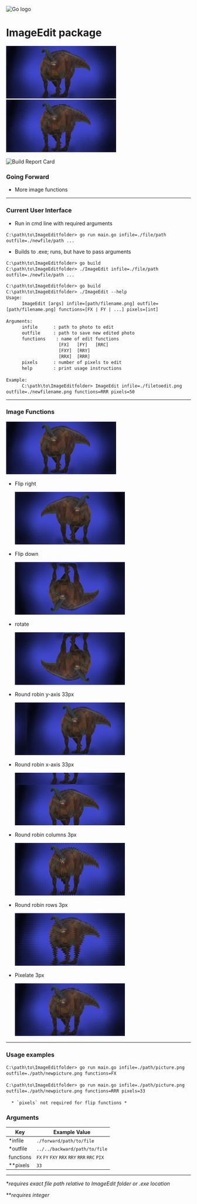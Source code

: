 ![Go logo](https://go.dev/images/go-logo-blue.svg)

# ImageEdit package
![dino] ![dinoPIX]

![Build Report Card](https://img.shields.io/badge/Build-passing-brightgreen)
### Going Forward
- More image functions
---
### Current User Interface
- Run in cmd line with required arguments
~~~
C:\path\to\ImageEditfolder> go run main.go infile=./file/path outfile=./newfile/path ...
~~~
- Builds to .exe; runs, but have to pass arguments
~~~
C:\path\to\ImageEditfolder> go build
C:\path\to\ImageEditfolder> ./ImageEdit infile=./file/path outfile=./newfile/path ...
~~~
~~~
C:\path\to\ImageEditfolder> go build
C:\path\to\ImageEditfolder> ./ImageEdit --help
Usage:
      ImageEdit [args] infile=[path/filename.png] outfile=[path/filename.png] functions=[FX | FY | ...] pixels=[int]

Arguments:
      infile      : path to photo to edit
      outfile     : path to save new edited photo
      functions    : name of edit functions
                    [FX]   [FY]   [RRC]
                    [FXY]  [RRY]
                    [RRX]  [RRR]
      pixels      : number of pixels to edit
      help        : print usage instructions

Example:
      C:\path\to\ImageEditfolder> ImageEdit infile=./filetoedit.png outfile=./newfilename.png functions=RRR pixels=50
~~~
---
### Image Functions

  ![dino]

- Flip right

  ![dinoFY]

- Flip down

  ![dinoFX]

- rotate

  ![dinoFXY]

- Round robin y-axis 33px

  ![dinoRRY]

- Round robin x-axis 33px

  ![dinoRRX]

- Round robin columns 3px

  ![dinoRRC]

- Round robin rows 3px

  ![dinoRRR]

- Pixelate 3px

  ![dinoPIX]

---
### Usage examples
~~~
C:\path\to\ImageEditfolder> go run main.go infile=./path/picture.png outfile=./path/newpicture.png functions=FX

C:\path\to\ImageEditfolder> go run main.go infile=./path/picture.png outfile=./path/newpicture.png functions=RRR pixels=33
  
  * `pixels` not required for flip functions *
~~~
### Arguments
| Key | Example Value |
|-|-|
| *infile | `./forward/path/to/file` |
| *outfile | `../../backward/path/to/file` |
| functions| `FX` `FY` `FXY` `RRX` `RRY` `RRR` `RRC` `PIX`|
| **pixels | `33`|
---
**requires exact file path relative to ImageEdit folder or .exe location*

***requires integer*

[dino]:./assets/dino.png
[dinoFX]:./assets/flip/dinoFX.png
[dinoFY]:./assets/flip/dinoFY.png
[dinoRRX]:./assets/roundrobin/dinoRRX.png
[dinoRRY]:./assets/roundrobin/dinoRRY.png
[dinoRRR]:./assets/roundrobin/dinoRRR.png
[dinoRRC]:./assets/roundrobin/dinoRRC.png
[dinoFXY]:./assets/flip/dinoFXY.png
[dinoPIX]:./assets/pixelate/dinoPIX.png
